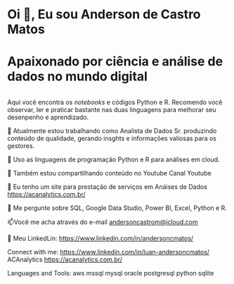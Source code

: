 
#                        Oi 👋, Eu sou Anderson de Castro Matos

# Apaixonado por ciência e análise de dados no mundo digital


<p align="center">
  <img src="" >
</p>

Aqui você encontra os *notebooks* e códigos Python e R. Recomendo você observar, ler e praticar bastante nas duas linguagens para melhorar seu desenpenho e aprendizado.



🔭 Atualmente estou trabalhando como Analista de Dados Sr. produzindo conteúdo de qualidade, gerando insghts e informações valiosas para os gestores.

🌱 Uso as linguagens de programação Python e R para análises em cloud.

👯 Também estou compartilhando conteúdo no Youtube Canal Youtube

📝 Eu tenho um site para prestação de serviços em Anáises de Dados https://acanalytics.com.br/

💬 Me pergunte sobre SQL, Google Data Studio, Power BI, Excel, Python e R.

📫Você me acha através do e-mail andersoncastrom@icloud.com

📄 Meu LinkedLin: https://www.linkedin.com/in/andersoncmatos/



Connect with me:
https://www.linkedin.com/in/luan-andersoncmatos/ ACAnalytics https://acanalytics.com.br/

Languages and Tools:
aws mssql mysql oracle postgresql python sqlite




